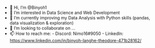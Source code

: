 - 👋 Hi, I’m @Binyoh1
- 👀 I’m interested in Data Science and Web Development
- 🌱 I’m currently improving my Data Analysis with Python skills (pandas, data visualization & exploration)
- 💞️ I’m looking to collaborate on ...
- 📫 How to reach me: 
                      - Discord: Nimo16#9050
                      - LinkedIn: https://www.linkedin.com/in/binyoh-langhe-theodore-471b28162/

<!---
Binyoh1/Binyoh1 is a ✨ special ✨ repository because its `README.md` (this file) appears on your GitHub profile.
You can click the Preview link to take a look at your changes.
--->
